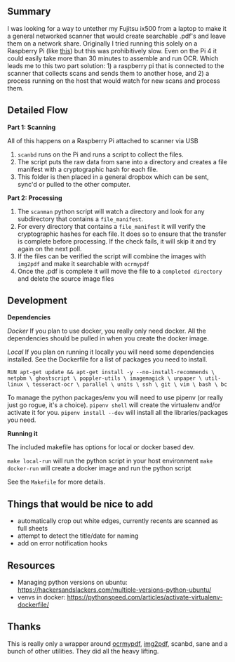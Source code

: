 ## Summary

I was looking for a way to untether my Fujitsu ix500 from a laptop to make it a general networked scanner that would create searchable .pdf's and leave them on a network share.  Originally I tried running this solely on a Raspberry Pi (like [this](https://chrisschuld.com/2020/01/network-scanner-with-scansnap-and-raspberry-pi/)) but this was prohibitively slow.  Even on the Pi 4 it could easily take more than 30 minutes to assemble and run OCR.  Which leads me to this two part solution: 1) a raspberry pi that is connected to the scanner that collects scans and sends them to another hose, and 2) a process running on the host that would watch for new scans and process them.

## Detailed Flow

**Part 1: Scanning**

All of this happens on a Raspberry Pi attached to scanner via USB

1. `scanbd` runs on the Pi and runs a script to collect the files.
2. The script puts the raw data from sane into a directory and creates a file manifest with a cryptographic hash for each file.
3. This folder is then placed in a general dropbox which can be sent, sync'd or pulled to the other computer.

**Part 2: Processing**

1. The `scanman` python script will watch a directory and look for any subdirectory that contains a `file_manifest`.
2. For every directory that contains a `file_manifest` it will verify the cryptographic hashes for each file.  It does so to ensure that the transfer is complete before processing.  If the check fails, it will skip it and try again on the next poll.
3. If the files can be verified the script will combine the images with `img2pdf` and make it searchable with `ocrmypdf`
4. Once the .pdf is complete it will move the file to a `completed directory` and delete the source image files

## Development

**Dependencies**

*Docker* If you plan to use docker, you really only need docker.  All the dependencies should be pulled in when you create the docker image.

*Local* If you plan on running it locally you will need some dependencies installed.  See the Dockerfile for a list of packages you need to install.

`RUN apt-get update && apt-get install -y --no-install-recommends \
  netpbm \
  ghostscript \
  poppler-utils \
  imagemagick \
  unpaper \
  util-linux \
  tesseract-ocr \
  parallel \
  units \
  ssh \
  git \
  vim \
  bash \
  bc`


To manage the python packages/env you will need to use pipenv (or really just go rogue, it's a choice).  `pipenv shell` will create the virtualenv and/or activate it for you.  `pipenv install --dev` will install all the libraries/packages you need.


**Running it**

The included makefile has options for local or docker based dev.  

`make local-run` will run the python script in your host environment
`make docker-run` will create a docker image and run the python script

See the `Makefile` for more details.

## Things that would be nice to add

* automatically crop out white edges, currently recents are scanned as full sheets
* attempt to detect the title/date for naming
* add on error notification hooks

## Resources

* Managing python versions on ubuntu: https://hackersandslackers.com/multiple-versions-python-ubuntu/
* venvs in docker: https://pythonspeed.com/articles/activate-virtualenv-dockerfile/


## Thanks

This is really only a wrapper around [ocrmypdf](https://github.com/jbarlow83/OCRmyPDF), [img2pdf](https://github.com/josch/img2pdf), scanbd, sane and a bunch of other utilities. They did all the heavy lifting.
